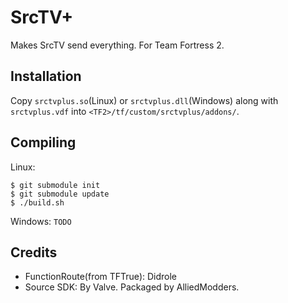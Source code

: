 SrcTV+
======

Makes SrcTV send everything. For Team Fortress 2.

Installation
------------

Copy `srctvplus.so`(Linux) or `srctvplus.dll`(Windows) along with `srctvplus.vdf`
into `<TF2>/tf/custom/srctvplus/addons/`.

Compiling
---------

Linux:
```
$ git submodule init
$ git submodule update
$ ./build.sh
```

Windows:
`TODO`

Credits
-------

  - FunctionRoute(from TFTrue): Didrole
  - Source SDK: By Valve. Packaged by AlliedModders.
